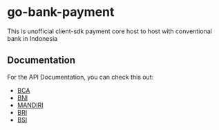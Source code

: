 # go-bank-payment

This is unofficial client-sdk payment core host to host with conventional bank in Indonesia

## Documentation

For the API Documentation, you can check this out:

- [BCA](https://developer.bca.co.id/id/Dokumentasi)
- [BNI](https://digitalservices.bni.co.id/documentation/public)
- [MANDIRI](https://developer.bankmandiri.co.id/#default/documentation)
- [BRI](https://developers.bri.co.id/id/docs/dokumentasi)
- [BSI](https://developer.bankbsi.co.id/static/bankbsi/Documentation.html)
